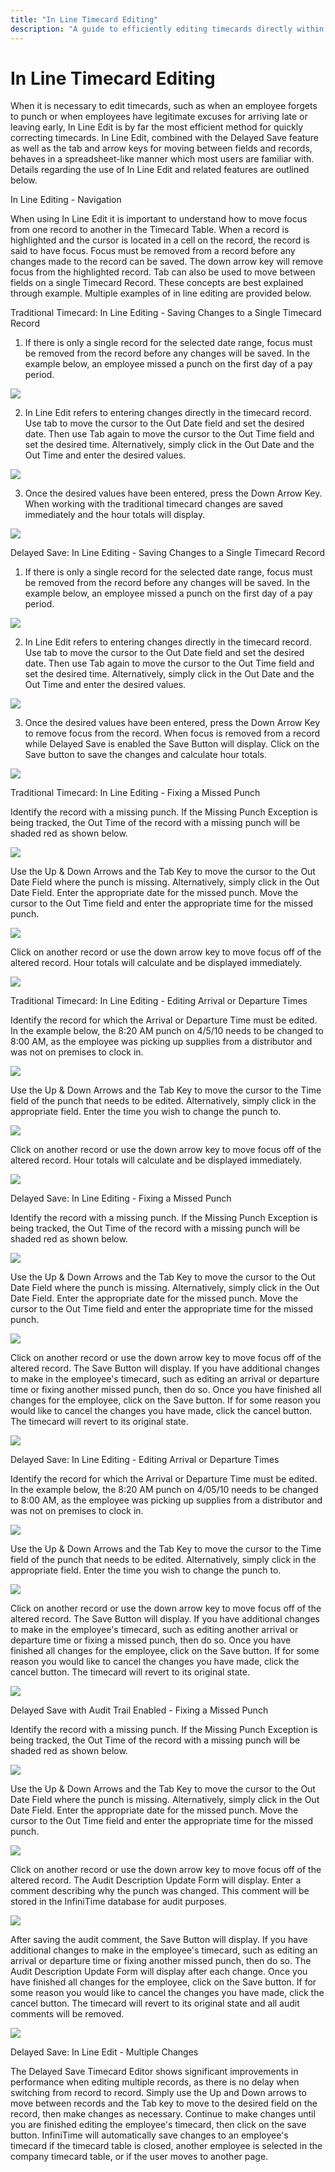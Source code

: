 ```yaml
---
title: "In Line Timecard Editing"
description: "A guide to efficiently editing timecards directly within the system using In Line Edit, navigation, and related features."
---
```


# In Line Timecard Editing

When it is necessary to edit timecards, such as when an employee forgets to punch or when employees have legitimate excuses for arriving late or leaving early, In Line Edit is by far the most efficient method for quickly correcting timecards. In Line Edit, combined with the Delayed Save feature as well as the tab and arrow keys for moving between fields and records, behaves in a spreadsheet-like manner which most users are familiar with. Details regarding the use of In Line Edit and related features are outlined below.

In Line Editing - Navigation

When using In Line Edit it is important to understand how to move focus from one record to another in the Timecard Table. When a record is highlighted and the cursor is located in a cell on the record, the record is said to have focus. Focus must be removed from a record before any changes made to the record can be saved. The down arrow key will remove focus from the highlighted record. Tab can also be used to move between fields on a single Timecard Record. These concepts are best explained through example. Multiple examples of in line editing are provided below.

Traditional Timecard: In Line Editing - Saving Changes to a Single Timecard Record

1. If there is only a single record for the selected date range, focus must be removed from the record before any changes will be saved. In the example below, an employee missed a punch on the first day of a pay period.

![](/img/InLineEdit_MP4_NoDelSav.gif)

2. In Line Edit refers to entering changes directly in the timecard record. Use tab to move the cursor to the Out Date field and set the desired date. Then use Tab again to move the cursor to the Out Time field and set the desired time. Alternatively, simply click in the Out Date and the Out Time and enter the desired values.

![](/img/InLineEdit_MP1.gif)

3. Once the desired values have been entered, press the Down Arrow Key. When working with the traditional timecard changes are saved immediately and the hour totals will display.

![](/img/InLineEdit_4.jpg)

Delayed Save: In Line Editing - Saving Changes to a Single Timecard Record

1. If there is only a single record for the selected date range, focus must be removed from the record before any changes will be saved. In the example below, an employee missed a punch on the first day of a pay period.

![](/img/InLineEdit_ArrDep4_NoDelSav.gif)

2. In Line Edit refers to entering changes directly in the timecard record. Use tab to move the cursor to the Out Date field and set the desired date. Then use Tab again to move the cursor to the Out Time field and set the desired time. Alternatively, simply click in the Out Date and the Out Time and enter the desired values.

![](/img/InLineEdit_1.jpg)

3. Once the desired values have been entered, press the Down Arrow Key to remove focus from the record. When focus is removed from a record while Delayed Save is enabled the Save Button will display. Click on the Save button to save the changes and calculate hour totals.

![](/img/InLineEdit_ArrDep4_NoDelSav.gif)

Traditional Timecard: In Line Editing - Fixing a Missed Punch

Identify the record with a missing punch. If the Missing Punch Exception is being tracked, the Out Time of the record with a missing punch will be shaded red as shown below.

![](/img/InLineEdit_2.jpg)

Use the Up & Down Arrows and the Tab Key to move the cursor to the Out Date Field where the punch is missing. Alternatively, simply click in the Out Date Field. Enter the appropriate date for the missed punch. Move the cursor to the Out Time field and enter the appropriate time for the missed punch.

![](/img/InLineEdit_ArrDep3.gif)

Click on another record or use the down arrow key to move focus off of the altered record. Hour totals will calculate and be displayed immediately.

![](/img/InLineEdit_MP1.gif)

Traditional Timecard: In Line Editing - Editing Arrival or Departure Times

Identify the record for which the Arrival or Departure Time must be edited. In the example below, the 8:20 AM punch on 4/5/10 needs to be changed to 8:00 AM, as the employee was picking up supplies from a distributor and was not on premises to clock in.

![](/img/InLineEdit_ArrDep1.gif)

Use the Up & Down Arrows and the Tab Key to move the cursor to the Time field of the punch that needs to be edited. Alternatively, simply click in the appropriate field. Enter the time you wish to change the punch to.

![](/img/InLineEdit_ArrDep1.gif)

Click on another record or use the down arrow key to move focus off of the altered record. Hour totals will calculate and be displayed immediately.

![](/img/InLineEdit_ArrDep2.gif)

Delayed Save: In Line Editing - Fixing a Missed Punch

Identify the record with a missing punch. If the Missing Punch Exception is being tracked, the Out Time of the record with a missing punch will be shaded red as shown below.

![](/img/InLineEdit_ArrDep3.gif)

Use the Up & Down Arrows and the Tab Key to move the cursor to the Out Date Field where the punch is missing. Alternatively, simply click in the Out Date Field. Enter the appropriate date for the missed punch. Move the cursor to the Out Time field and enter the appropriate time for the missed punch.

![](/img/InLineEdit_1.jpg)

Click on another record or use the down arrow key to move focus off of the altered record. The Save Button will display. If you have additional changes to make in the employee's timecard, such as editing an arrival or departure time or fixing another missed punch, then do so. Once you have finished all changes for the employee, click on the Save button. If for some reason you would like to cancel the changes you have made, click the cancel button. The timecard will revert to its original state.

![](/img/InLineEdit_3.jpg)

Delayed Save: In Line Editing - Editing Arrival or Departure Times

Identify the record for which the Arrival or Departure Time must be edited. In the example below, the 8:20 AM punch on 4/05/10 needs to be changed to 8:00 AM, as the employee was picking up supplies from a distributor and was not on premises to clock in.

![](/img/InLineEdit_MP2.gif)

Use the Up & Down Arrows and the Tab Key to move the cursor to the Time field of the punch that needs to be edited. Alternatively, simply click in the appropriate field. Enter the time you wish to change the punch to.

![](/img/InLineEdit_MP3.gif)

Click on another record or use the down arrow key to move focus off of the altered record. The Save Button will display. If you have additional changes to make in the employee's timecard, such as editing another arrival or departure time or fixing a missed punch, then do so. Once you have finished all changes for the employee, click on the Save button. If for some reason you would like to cancel the changes you have made, click the cancel button. The timecard will revert to its original state.

![](/img/InLineEdit_MP2.gif)

Delayed Save with Audit Trail Enabled - Fixing a Missed Punch

Identify the record with a missing punch. If the Missing Punch Exception is being tracked, the Out Time of the record with a missing punch will be shaded red as shown below.

![](/img/InLineEdit_3.jpg)

Use the Up & Down Arrows and the Tab Key to move the cursor to the Out Date Field where the punch is missing. Alternatively, simply click in the Out Date Field. Enter the appropriate date for the missed punch. Move the cursor to the Out Time field and enter the appropriate time for the missed punch.

![](/img/UpdateTIS_AuditNote.gif)

Click on another record or use the down arrow key to move focus off of the altered record. The Audit Description Update Form will display. Enter a comment describing why the punch was changed. This comment will be stored in the InfiniTime database for audit purposes.

![](/img/InLineEdit_2.jpg)

After saving the audit comment, the Save Button will display. If you have additional changes to make in the employee's timecard, such as editing an arrival or departure time or fixing another missed punch, then do so. The Audit Description Update Form will display after each change. Once you have finished all changes for the employee, click on the Save button. If for some reason you would like to cancel the changes you have made, click the cancel button. The timecard will revert to its original state and all audit comments will be removed.

![](/img/InLineEdit_ArrDep2.gif)

Delayed Save: In Line Edit - Multiple Changes

The Delayed Save Timecard Editor shows significant improvements in performance when editing multiple records, as there is no delay when switching from record to record. Simply use the Up and Down arrows to move between records and the Tab key to move to the desired field on the record, then make changes as necessary. Continue to make changes until you are finished editing the employee's timecard, then click on the save button. InfiniTime will automatically save changes to an employee's timecard if the timecard table is closed, another employee is selected in the company timecard table, or if the user moves to another page.
